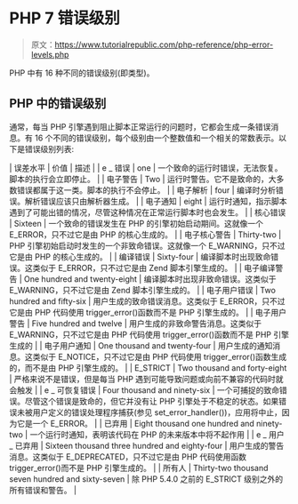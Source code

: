 # PHP 7 错误级别

> 原文：<https://www.tutorialrepublic.com/php-reference/php-error-levels.php>

PHP 中有 16 种不同的错误级别(即类型)。

## PHP 中的错误级别

通常，每当 PHP 引擎遇到阻止脚本正常运行的问题时，它都会生成一条错误消息。有 16 个不同的错误级别，每个级别由一个整数值和一个相关的常数表示。以下是错误级别列表:

| 误差水平 | 价值 | 描述 |
| e _ 错误 | one | 一个致命的运行时错误，无法恢复。脚本的执行会立即停止。 |
| 电子警告 | Two | 运行时警告。它不是致命的，大多数错误都属于这一类。脚本的执行不会停止。 |
| 电子解析 | four | 编译时分析错误。解析错误应该只由解析器生成。 |
| 电子通知 | eight | 运行时通知，指示脚本遇到了可能出错的情况，尽管这种情况在正常运行脚本时也会发生。 |
| 核心错误 | Sixteen | 一个致命的错误发生在 PHP 的引擎初始启动期间。这就像一个 E_ERROR，只不过它是由 PHP 的核心生成的。 |
| 电子核心警告 | Thirty-two | PHP 引擎初始启动时发生的一个非致命错误。这就像一个 E_WARNING，只不过它是由 PHP 的核心生成的。 |
| 编译错误 | Sixty-four | 编译脚本时出现致命错误。这类似于 E_ERROR，只不过它是由 Zend 脚本引擎生成的。 |
| 电子编译警告 | One hundred and twenty-eight | 编译脚本时出现非致命错误。这类似于 E_WARNING，只不过它是由 Zend 脚本引擎生成的。 |
| 电子用户错误 | Two hundred and fifty-six | 用户生成的致命错误消息。这类似于 E_ERROR，只不过它是由 PHP 代码使用 trigger_error()函数而不是 PHP 引擎生成的。 |
| 电子用户警告 | Five hundred and twelve | 用户生成的非致命警告消息。这类似于 E_WARNING，只不过它是由 PHP 代码使用 trigger_error()函数而不是 PHP 引擎生成的 |
| 电子用户通知 | One thousand and twenty-four | 用户生成的通知消息。这类似于 E_NOTICE，只不过它是由 PHP 代码使用 trigger_error()函数生成的，而不是由 PHP 引擎生成的。 |
| E_STRICT | Two thousand and forty-eight | 严格来说不是错误，但是每当 PHP 遇到可能导致问题或向前不兼容的代码时就会触发 |
| e _ 可恢复错误 | Four thousand and ninety-six | 一个可捕捉的致命错误。尽管这个错误是致命的，但它并没有让 PHP 引擎处于不稳定的状态。如果错误未被用户定义的错误处理程序捕获(参见 set_error_handler())，应用将中止，因为它是一个 E_ERROR。 |
| 已弃用 | Eight thousand one hundred and ninety-two | 一个运行时通知，表明该代码在 PHP 的未来版本中将不起作用 |
| e _ 用户 _ 已弃用 | Sixteen thousand three hundred and eighty-four | 用户生成的警告消息。这类似于 E_DEPRECATED，只不过它是由 PHP 代码使用函数 trigger_error()而不是 PHP 引擎生成的。 |
| 所有人 | Thirty-two thousand seven hundred and sixty-seven | 除 PHP 5.4.0 之前的 E_STRICT 级别之外的所有错误和警告。 |